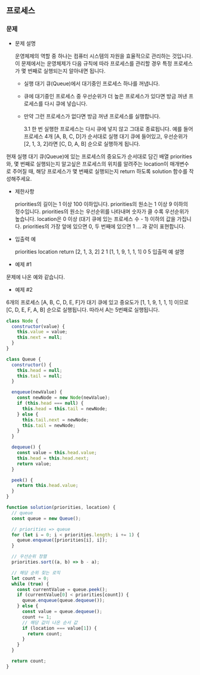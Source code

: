 ## 프로세스

### 문제

- 문제 설명

  운영체제의 역할 중 하나는 컴퓨터 시스템의 자원을 효율적으로 관리하는 것입니다. 이 문제에서는 운영체제가 다음 규칙에 따라 프로세스를 관리할 경우 특정 프로세스가 몇 번째로 실행되는지 알아내면 됩니다.

  - 실행 대기 큐(Queue)에서 대기중인 프로세스 하나를 꺼냅니다.
  - 큐에 대기중인 프로세스 중 우선순위가 더 높은 프로세스가 있다면 방금 꺼낸 프로세스를 다시 큐에 넣습니다.
  - 만약 그런 프로세스가 없다면 방금 꺼낸 프로세스를 실행합니다.

    3.1 한 번 실행한 프로세스는 다시 큐에 넣지 않고 그대로 종료됩니다.
    예를 들어 프로세스 4개 [A, B, C, D]가 순서대로 실행 대기 큐에 들어있고, 우선순위가 [2, 1, 3, 2]라면 [C, D, A, B] 순으로 실행하게 됩니다.

현재 실행 대기 큐(Queue)에 있는 프로세스의 중요도가 순서대로 담긴 배열 priorities와, 몇 번째로 실행되는지 알고싶은 프로세스의 위치를 알려주는 location이 매개변수로 주어질 때, 해당 프로세스가 몇 번째로 실행되는지 return 하도록 solution 함수를 작성해주세요.

- 제한사항

  priorities의 길이는 1 이상 100 이하입니다.
  priorities의 원소는 1 이상 9 이하의 정수입니다.
  priorities의 원소는 우선순위를 나타내며 숫자가 클 수록 우선순위가 높습니다.
  location은 0 이상 (대기 큐에 있는 프로세스 수 - 1) 이하의 값을 가집니다.
  priorities의 가장 앞에 있으면 0, 두 번째에 있으면 1 … 과 같이 표현합니다.

- 입출력 예

  priorities location return
  [2, 1, 3, 2] 2 1
  [1, 1, 9, 1, 1, 1] 0 5
  입출력 예 설명

- 예제 #1

문제에 나온 예와 같습니다.

- 예제 #2

6개의 프로세스 [A, B, C, D, E, F]가 대기 큐에 있고 중요도가 [1, 1, 9, 1, 1, 1] 이므로 [C, D, E, F, A, B] 순으로 실행됩니다. 따라서 A는 5번째로 실행됩니다.

```jsx
class Node {
  constructor(value) {
    this.value = value;
    this.next = null;
  }
}

class Queue {
  constructor() {
    this.head = null;
    this.tail = null;
  }

  enqueue(newValue) {
    const newNode = new Node(newValue);
    if (this.head === null) {
      this.head = this.tail = newNode;
    } else {
      this.tail.next = newNode;
      this.tail = newNode;
    }
  }

  dequeue() {
    const value = this.head.value;
    this.head = this.head.next;
    return value;
  }

  peek() {
    return this.head.value;
  }
}

function solution(priorities, location) {
  // queue
  const queue = new Queue();

  // priorities => queue
  for (let i = 0; i < priorities.length; i += 1) {
    queue.enqueue([priorities[i], i]);
  }

  // 우선순위 정렬
  priorities.sort((a, b) => b - a);

  // 해당 순위 찾는 로직
  let count = 0;
  while (true) {
    const currentValue = queue.peek();
    if (currentValue[0] < priorities[count]) {
      queue.enqueue(queue.dequeue());
    } else {
      const value = queue.dequeue();
      count += 1;
      // 해당 값이 나온 순서 값
      if (location === value[1]) {
        return count;
      }
    }
  }

  return count;
}
```
